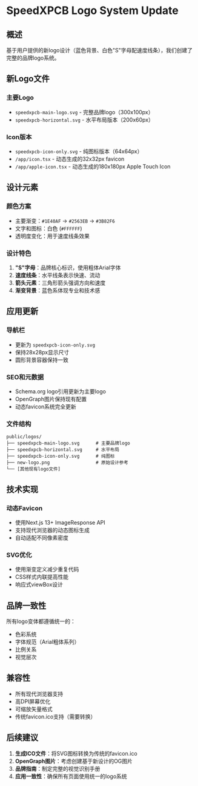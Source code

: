# SpeedXPCB Logo System Update

## 概述
基于用户提供的新logo设计（蓝色背景、白色"S"字母配速度线条），我们创建了完整的品牌logo系统。

## 新Logo文件

### 主要Logo
- `speedxpcb-main-logo.svg` - 完整品牌logo（300x100px）
- `speedxpcb-horizontal.svg` - 水平布局版本（200x60px）

### Icon版本
- `speedxpcb-icon-only.svg` - 纯图标版本（64x64px）
- `/app/icon.tsx` - 动态生成的32x32px favicon
- `/app/apple-icon.tsx` - 动态生成的180x180px Apple Touch Icon

## 设计元素

### 颜色方案
- 主要渐变：`#1E40AF` → `#2563EB` → `#3B82F6`
- 文字和图标：白色 (`#FFFFFF`)
- 透明度变化：用于速度线条效果

### 设计特色
1. **"S"字母**：品牌核心标识，使用粗体Arial字体
2. **速度线条**：水平线条表示快速、流动
3. **箭头元素**：三角形箭头强调方向和速度
4. **渐变背景**：蓝色系体现专业和技术感

## 应用更新

### 导航栏
- 更新为 `speedxpcb-icon-only.svg`
- 保持28x28px显示尺寸
- 圆形背景容器保持一致

### SEO和元数据
- Schema.org logo引用更新为主要logo
- OpenGraph图片保持现有配置
- 动态favicon系统完全更新

### 文件结构
```
public/logos/
├── speedxpcb-main-logo.svg      # 主要品牌logo
├── speedxpcb-horizontal.svg     # 水平布局
├── speedxpcb-icon-only.svg      # 纯图标
├── new-logo.png                 # 原始设计参考
└── [其他现有logo文件]
```

## 技术实现

### 动态Favicon
- 使用Next.js 13+ ImageResponse API
- 支持现代浏览器的动态图标生成
- 自动适配不同像素密度

### SVG优化
- 使用渐变定义减少重复代码
- CSS样式内联提高性能
- 响应式viewBox设计

## 品牌一致性

所有logo变体都遵循统一的：
- 色彩系统
- 字体规范（Arial粗体系列）
- 比例关系
- 视觉层次

## 兼容性

- 所有现代浏览器支持
- 高DPI屏幕优化
- 可缩放矢量格式
- 传统favicon.ico支持（需要转换）

## 后续建议

1. **生成ICO文件**：将SVG图标转换为传统的favicon.ico
2. **OpenGraph图片**：考虑创建基于新设计的OG图片
3. **品牌指南**：制定完整的视觉识别手册
4. **应用一致性**：确保所有页面使用统一的logo系统 